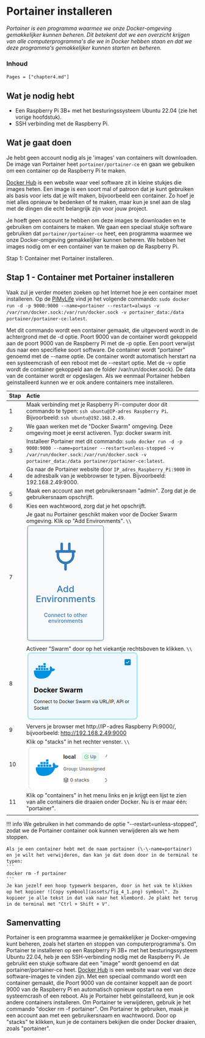 # Portainer installeren

*Portainer is een programma waarmee we onze Docker-omgeving gemakkelijker kunnen beheren. Dit betekent dat we een overzicht krijgen van alle computerprogramma's die we in Docker hebben staan en dat we deze programma's gemakkelijker kunnen starten en beheren.*

### Inhoud

```@contents
Pages = ["chapter4.md"]
```

## Wat je nodig hebt

- Een Raspberry Pi 3B+ met het besturingssysteem Ubuntu 22.04 (zie het vorige hoofdstuk).
- SSH verbinding met de Raspberry Pi.

## Wat je gaat doen

Je hebt geen account nodig als je 'images' van containers wilt downloaden. De image van Portainer heet `portainer/portainer-ce` en gaan we gebuiken om een container op de Raspberry Pi te maken.

[Docker Hub](https://hub.docker.com/) is een website waar veel software zit in kleine stukjes die images heten. Een image is een soort mal of patroon dat je kunt gebruiken als basis voor iets dat je wilt maken, bijvoorbeeld een container. Zo hoef je niet alles opnieuw te bedenken of te maken, maar kun je snel aan de slag met de dingen die echt belangrijk zijn voor jouw project.

Je hoeft geen account te hebben om deze images te downloaden en te gebruiken om containers te maken. We gaan een speciaal stukje software gebruiken dat `portainer/portainer-ce` heet, een programma waarmee we onze Docker-omgeving gemakkelijker kunnen beheren. We hebben het images nodig om er een container van te maken op de Raspberry Pi.

Stap 1: Container met Portainer installeren.

## Stap 1 - Container met Portainer installeren

Vaak zul je verder moeten zoeken op het Internet hoe je een container moet installeren. Op de [PiMyLife](https://pimylifeup.com/raspberry-pi-portainer/) vind je het volgende commando: `sudo docker run -d -p 9000:9000 --name=portainer --restart=always -v /var/run/docker.sock:/var/run/docker.sock -v portainer_data:/data portainer/portainer-ce:latest`.

Met dit commando wordt een container gemaakt, die uitgevoerd wordt in de achtergrond met de -d optie. Poort 9000 van de container wordt gekoppeld aan de poort 9000 van de Raspberry Pi met de -p optie. Een poort verwijst dus naar een specifieke soort software. De container wordt "portainer" genoemd met de \-\-name optie. De container wordt automatisch herstart na een systeemcrash of een reboot met de \-\-restart optie. Met de -v optie wordt de container gekoppeld aan de folder /var/run/docker.sock). De data van de container wordt er opgeslagen. Als we eenmaal Portainer hebben geinstalleerd kunnen we er ook andere containers mee installeren.

|Stap        | Actie      |
|:---------- | :---------- |
| 1 | Maak verbinding met je Raspberry Pi-computer door dit commando te typen: `ssh ubuntu@IP-adres Raspberry Pi`. Bijvoorbeeld: `ssh ubuntu@192.168.2.49`. |
| 2 | We gaan werken met de "Docker Swarm" omgeving. Deze omgeving moet je eerst activeren. Typ: docker swarm init. |
| 3 | Installeer Portainer met dit commando: `sudo docker run -d -p 9000:9000 --name=portainer --restart=unless-stopped -v /var/run/docker.sock:/var/run/docker.sock -v portainer_data:/data portainer/portainer-ce:latest`. |
| 4 | Ga naar de Portainer website door `IP_adres_Raspberry_Pi:9000` in de adresbalk van je webbrowser te typen. Bijvoorbeeld: 192.168.2.49:9000. |
| 5 | Maak een account aan met gebruikersnaam "admin". Zorg dat je de gebruikersnaam opschrijft. |
| 6 | Kies een wachtwoord, zorg dat je het opschrijft. |
| 7 | Je gaat nu Portainer geschikt maken voor de Docker Swarm omgeving. Klik op "Add Environments". ``\\``![fig_4_4](assets/fig_4_4.png) |
| 8 | Activeer "Swarm" door op het viekantje rechtsboven te klikken. ``\\``![fig_4_2](assets/fig_4_2.png) |
| 9 | Ververs je browser met http://IP-adres Raspberry Pi:9000/, bijvoorbeeld: http://192.168.2.49:9000
| 10 | Klik op "stacks" in het rechter venster. ``\\``![fig_4_3](assets/fig_4_3.png) |
| 11 | Klik op "containers" in het menu links en je krijgt een lijst te zien van alle containers die draaien onder Docker. Nu is er maar één: "portainer". |
||

!!! info
    We gebruiken in het commando de optie "\-\-restart=unless-stopped", zodat we de Portainer container ook kunnen verwijderen als we hem stoppen.

    Als je een container hebt met de naam portainer (\-\-name=portainer) en je wilt het verwijderen, dan kan je dat doen door in de terminal te typen:
    ```
    docker rm -f portainer
    ```
    Je kan jezelf een hoop typewerk besparen, door in het vak te klikken op het kopieer ![Copy symbool](assets/fig_4_1.png) symbool". Zo kopieer je alle tekst in dat vak naar het klembord. Je plakt het terug in de terminal met "Ctrl + Shift + V".

## Samenvatting

Portainer is een programma waarmee je gemakkelijker je Docker-omgeving kunt beheren, zoals het starten en stoppen van computerprogramma's. Om Portainer te installeren op een Raspberry Pi 3B+ met het besturingssysteem Ubuntu 22.04, heb je een SSH-verbinding nodig met de Raspberry Pi. Je gebruikt een stukje software dat een "image" wordt genoemd en dat portainer/portainer-ce heet. [Docker Hub](https://hub.docker.com/) is een website waar veel van deze software-images te vinden zijn. Met een speciaal commando wordt een container gemaakt, die Poort 9000 van de container koppelt aan de poort 9000 van de Raspberry Pi en automatisch opnieuw opstart na een systeemcrash of een reboot. Als je Portainer hebt geïnstalleerd, kun je ook andere containers installeren. Om Portainer te verwijderen, gebruik je het commando "docker rm -f portainer". Om Portainer te gebruiken, maak je een account aan met een gebruikersnaam en wachtwoord. Door op "stacks" te klikken, kun je de containers bekijken die onder Docker draaien, zoals "portainer".